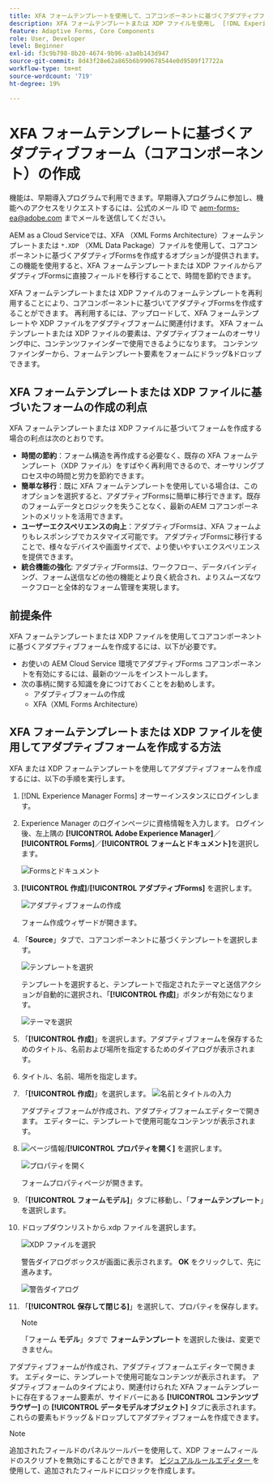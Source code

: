 ```yaml
---
title: XFA フォームテンプレートを使用して、コアコンポーネントに基づくアダプティブフォームを作成する方法
description: XFA フォームテンプレートまたは XDP ファイルを使用し  [!DNL Experience Manager Forms]  アダプティブフォームを作成する方法について説明します。
feature: Adaptive Forms, Core Components
role: User, Developer
level: Beginner
exl-id: f3c9b798-8b20-4674-9b96-a3a0b143d947
source-git-commit: 8d43f28e62a865b6b990678544e0d9589f17722a
workflow-type: tm+mt
source-wordcount: '719'
ht-degree: 19%

---
```


# XFA フォームテンプレートに基づくアダプティブフォーム（コアコンポーネント）の作成

<span class="preview">機能は、早期導入プログラムで利用できます。早期導入プログラムに参加し、機能へのアクセスをリクエストするには、公式のメール ID で aem-forms-ea@adobe.com までメールを送信してください。</span>

AEM as a Cloud Serviceでは、XFA （XML Forms Architecture）フォームテンプレートまたは `*.XDP` （XML Data Package）ファイルを使用して、コアコンポーネントに基づくアダプティブFormsを作成するオプションが提供されます。 この機能を使用すると、XFA フォームテンプレートまたは XDP ファイルからアダプティブFormsに直接フィールドを移行することで、時間を節約できます。

XFA フォームテンプレートまたは XDP ファイルのフォームテンプレートを再利用することにより、コアコンポーネントに基づいてアダプティブFormsを作成することができます。 再利用するには、アップロードして、XFA フォームテンプレートや XDP ファイルをアダプティブフォームに関連付けます。 XFA フォームテンプレートまたは XDP ファイルの要素は、アダプティブフォームのオーサリング中に、コンテンツファインダーで使用できるようになります。 コンテンツファインダーから、フォームテンプレート要素をフォームにドラッグ&amp;ドロップできます。

## XFA フォームテンプレートまたは XDP ファイルに基づいたフォームの作成の利点

XFA フォームテンプレートまたは XDP ファイルに基づいてフォームを作成する場合の利点は次のとおりです。

* **時間の節約**：フォーム構造を再作成する必要なく、既存の XFA フォームテンプレート（XDP ファイル）をすばやく再利用できるので、オーサリングプロセス中の時間と労力を節約できます。
* **簡単な移行**：既に XFA フォームテンプレートを使用している場合は、このオプションを選択すると、アダプティブFormsに簡単に移行できます。既存のフォームデータとロジックを失うことなく、最新のAEM コアコンポーネントのメリットを活用できます。
* **ユーザーエクスペリエンスの向上**：アダプティブFormsは、XFA フォームよりもレスポンシブでカスタマイズ可能です。 アダプティブFormsに移行することで、様々なデバイスや画面サイズで、より使いやすいエクスペリエンスを提供できます。
* **統合機能の強化**: アダプティブFormsは、ワークフロー、データバインディング、フォーム送信などの他の機能とより良く統合され、よりスムーズなワークフローと全体的なフォーム管理を実現します。

## 前提条件

XFA フォームテンプレートまたは XDP ファイルを使用してコアコンポーネントに基づくアダプティブフォームを作成するには、以下が必要です。

* お使いの AEM Cloud Service 環境でアダプティブForms コアコンポーネントを有効にするには、最新のツールをインストールします。
* 次の事柄に関する知識を身につけておくことをお勧めします。
   * アダプティブフォームの作成
   * XFA（XML Forms Architecture）

## XFA フォームテンプレートまたは XDP ファイルを使用してアダプティブフォームを作成する方法

XFA または XDP フォームテンプレートを使用してアダプティブフォームを作成するには、以下の手順を実行します。

1. [!DNL Experience Manager Forms] オーサーインスタンスにログインします。
1. Experience Manager のログインページに資格情報を入力します。 ログイン後、左上隅の **[!UICONTROL Adobe Experience Manager]**／**[!UICONTROL Forms]**／**[!UICONTROL フォームとドキュメント]**&#x200B;を選択します。

   ![Formsとドキュメント ](/help/forms/assets/create-fdm.png)

1. **[!UICONTROL 作成]**/**[!UICONTROL アダプティブForms]** を選択します。

   ![ アダプティブフォームの作成 ](/help/forms/assets/create-af.png)

   フォーム作成ウィザードが開きます。
1. 「**Source**」タブで、コアコンポーネントに基づくテンプレートを選択します。

   ![テンプレートを選択](/help/forms/assets/select-template.png)

   テンプレートを選択すると、テンプレートで指定されたテーマと送信アクションが自動的に選択され、「**[!UICONTROL 作成]**」ボタンが有効になります。

   ![ テーマを選択 ](/help/forms/assets/select-form-theme.png)

1. 「**[!UICONTROL 作成]**」を選択します。アダプティブフォームを保存するためのタイトル、名前および場所を指定するためのダイアログが表示されます。
1. タイトル、名前、場所を指定します。
1. 「**[!UICONTROL 作成]**」を選択します。
   ![ 名前とタイトルの入力 ](/help/forms/assets/create-form.png)

   アダプティブフォームが作成され、アダプティブフォームエディターで開きます。 エディターに、テンプレートで使用可能なコンテンツが表示されます。
1. ![ ページ情報 ](/help/forms/assets/Smock_Properties_18_N.svg)/**[!UICONTROL プロパティを開く]** を選択します。

   ![プロパティを開く](/help/forms/assets/form-properties.png)

   フォームプロパティページが開きます。
1. 「**[!UICONTROL フォームモデル]**」タブに移動し、「**フォームテンプレート**」を選択します。
1. ドロップダウンリストから.xdp ファイルを選択します。

   ![XDP ファイルを選択 ](/help/forms/assets/select-xdp-file.png)

   警告ダイアログボックスが画面に表示されます。 **OK** をクリックして、先に進みます。

   ![ 警告ダイアログ ](/help/forms/assets/fdm-warning.png)

1. 「**[!UICONTROL 保存して閉じる]**」を選択して、プロパティを保存します。

   >[!NOTE]
   >
   > 「フォーム **モデル**」タブで **フォームテンプレート** を選択した後は、変更できません。


アダプティブフォームが作成され、アダプティブフォームエディターで開きます。 エディターに、テンプレートで使用可能なコンテンツが表示されます。  アダプティブフォームのタイプにより、関連付けられた XFA フォームテンプレートに存在するフォーム要素が、サイドバーにある **[!UICONTROL コンテンツブラウザー]** の **[!UICONTROL データモデルオブジェクト]** タブに表示されます。 これらの要素もドラッグ＆ドロップしてアダプティブフォームを作成できます。

>[!NOTE]
>
> 追加されたフィールドのパネルツールバーを使用して、XDP フォームフィールドのスクリプトを無効にすることができます。 [ ビジュアルルールエディター ](/help/forms/rule-editor-core-components.md) を使用して、追加されたフィールドにロジックを作成します。

